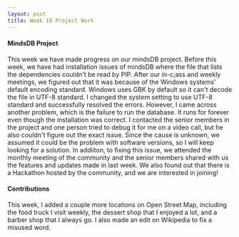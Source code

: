 ```yaml
---
layout: post
title: Week 10 Project Work
---
```

#### MindsDB Project
This week we have made progress on our mindsDB project. Before this week, we have had installation issues of mindsDB where the file that lists the dependencies couldn't be read by PIP. After our in-c;ass and weekly meetings, we figured out that it was because of the Windows systems' default encoding standard. Windows uses GBK by default so it can't decode the file in UTF-8 standard. I changed the system setting to use UTF-8 standard and successfully resolved the errors. However, I came across another problem, which is the failure to run the database. It runs for forever even though the installation was correct. <!--more-->I contacted the senior members in the project and one person tried to debug it for me on a video call, but he also couldn't figure out the exact issue. Since the cause is unknown, we assumed it could be the problem with software versions, so I will keep looking for a solution. In addiiton, to fixing this issue, we attended the monthly meeting of the community and the senior members shared with us the features and updates made in last week. We also found out that there is a Hackathon hosted by the community, and we are interested in joining!
#### Contributions
This week, I added a couple more locations on Open Street Map, including the food truck I visit weekly, the dessert shop that I enjoyed a lot, and a barber shop that I always go. I also made an edit on Wikipedia to fix a misused word.